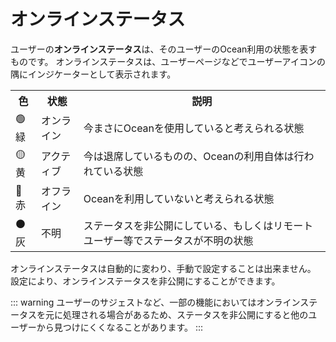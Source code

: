 # オンラインステータス
ユーザーの**オンラインステータス**は、そのユーザーのOcean利用の状態を表すものです。
オンラインステータスは、ユーザーページなどでユーザーアイコンの隅にインジケーターとして表示されます。

<table>
	<tr>
		<th>色</th>
		<th>状態</th>
		<th>説明</th>
	</tr>
	<tr>
		<td>🟢緑</td>
		<td>オンライン</td>
		<td>今まさにOceanを使用していると考えられる状態</td>
	</tr>
	<tr>
		<td>🟡黄</td>
		<td>アクティブ</td>
		<td>今は退席しているものの、Oceanの利用自体は行われている状態</td>
	</tr>
	<tr>
		<td>🔴赤</td>
		<td>オフライン</td>
		<td>Oceanを利用していないと考えられる状態</td>
	</tr>
	<tr>
		<td>⚫灰</td>
		<td>不明</td>
		<td>ステータスを非公開にしている、もしくはリモートユーザー等でステータスが不明の状態</td>
	</tr>
</table>

オンラインステータスは自動的に変わり、手動で設定することは出来ません。
設定により、オンラインステータスを非公開にすることができます。

::: warning
ユーザーのサジェストなど、一部の機能においてはオンラインステータスを元に処理される場合があるため、ステータスを非公開にすると他のユーザーから見つけにくくなることがあります。
:::
